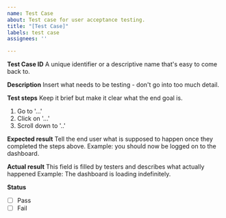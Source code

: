 ```yaml
---
name: Test Case
about: Test case for user acceptance testing.
title: "[Test Case]"
labels: test case
assignees: ''

---
```


**Test Case ID**
A unique identifier or a descriptive name that's easy to come back to.

**Description**
Insert what needs to be testing - don't go into too much detail.

**Test steps**
Keep it brief but make it clear what the end goal is.

1. Go to '...'
2. Click on '...'
3. Scroll down to '..'

**Expected result**
Tell the end user what is supposed to happen once they completed the steps above. Example: you should now be logged on to the dashboard.

**Actual result**
This field is filled by testers and describes what actually happened
 Example: The dashboard is loading indefinitely.

**Status**
- [ ] Pass
- [ ] Fail
